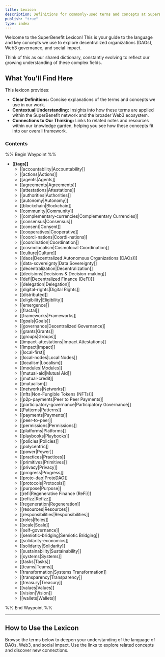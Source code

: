 ```yaml
---
title: Lexicon
description: Definitions for commonly-used terms and concepts at SuperBenefit
publish: "true"
type: index
---
```


Welcome to the SuperBenefit Lexicon! This is your guide to the language and key concepts we use to explore decentralized organizations (DAOs), Web3 governance, and social impact.

Think of this as our shared dictionary, constantly evolving to reflect our growing understanding of these complex fields.

## What You'll Find Here

This lexicon provides:

*   **Clear Definitions:** Concise explanations of the terms and concepts we use in our work.
*   **Contextual Understanding:** Insights into how these terms are applied within the SuperBenefit network and the broader Web3 ecosystem.
*   **Connections to Our Thinking:** Links to related notes and resources within our knowledge garden, helping you see how these concepts fit into our overall framework.

### Contents

%% Begin Waypoint %%
- **[[tags]]**
  - [[accountability|Accountability]]
  - [[actions|Actions]]
  - [[agents|Agents]]
  - [[agreements|Agreements]]
  - [[attestations|Attestations]]
  - [[authorities|Authorities]]
  - [[autonomy|Autonomy]]
  - [[blockchain|Blockchain]]
  - [[community|Community]]
  - [[complementary-currencies|Complementary Currencies]]
  - [[consensus|Consensus]]
  - [[consent|Consent]]
  - [[cooperatives|Cooperative]]
  - [[coordi-nations|Coordi-nations]]
  - [[coordination|Coordination]]
  - [[cosmolocalism|Cosmolocal Coordination]]
  - [[culture|Culture]]
  - [[daos|Decentralized Autonomous Organizations (DAOs)]]
  - [[data-sovereignty|Data Sovereignty]]
  - [[decentralization|Decentralization]]
  - [[decisions|Decisions & Decision-making]]
  - [[defi|Decentralized Finance (DeFi)]]
  - [[delegation|Delegation]]
  - [[digital-rights|Digital Rights]]
  - [[distributed]]
  - [[eligibility|Eligibility]]
  - [[emergence]]
  - [[fractal]]
  - [[frameworks|Frameworks]]
  - [[goals|Goals]]
  - [[governance|Decentralized Governance]]
  - [[grants|Grants]]
  - [[groups|Groups]]
  - [[impact-attestations|Impact Attestations]]
  - [[impact|Impact]]
  - [[local-first]]
  - [[local-nodes|Local Nodes]]
  - [[localism|Localism]]
  - [[modules|Modules]]
  - [[mutual-aid|Mutual Aid]]
  - [[mutual-credit]]
  - [[mutualism]]
  - [[networks|Networks]]
  - [[nfts|Non-Fungible Tokens (NFTs)]]
  - [[p2p-payments|Peer to Peer Payments]]
  - [[participatory-governance|Participatory Governance]]
  - [[Patterns|Patterns]]
  - [[payments|Payments]]
  - [[peer-to-peer]]
  - [[permissions|Permissions]]
  - [[platforms|Platforms]]
  - [[playbooks|Playbooks]]
  - [[policies|Policies]]
  - [[polycentric]]
  - [[power|Power]]
  - [[practices|Practices]]
  - [[primitives|Primitives]]
  - [[privacy|Privacy]]
  - [[progress|Progress]]
  - [[proto-dao|ProtoDAO]]
  - [[protocols|Protocols]]
  - [[purpose|Purpose]]
  - [[refi|Regenerative Finance (ReFi)]]
  - [[refizz|Refizz]]
  - [[regeneration|Regeneration]]
  - [[resources|Resources]]
  - [[responsibilities|Responsibilities]]
  - [[roles|Roles]]
  - [[scale|Scale]]
  - [[self-governance]]
  - [[semiotic-bridging|Semiotic Bridging]]
  - [[solidarity-economics]]
  - [[solidarity|Solidarity]]
  - [[sustainability|Sustainability]]
  - [[systems|Systems]]
  - [[tasks|Tasks]]
  - [[teams|Teams]]
  - [[transformation|Systems Transformation]]
  - [[transparency|Transparency]]
  - [[treasury|Treasury]]
  - [[values|Values]]
  - [[vision|Vision]]
  - [[wallets|Wallets]]

%% End Waypoint %%

---
## How to Use the Lexicon

Browse the terms below to deepen your understanding of the language of DAOs, Web3, and social impact. Use the links to explore related concepts and discover new connections.
